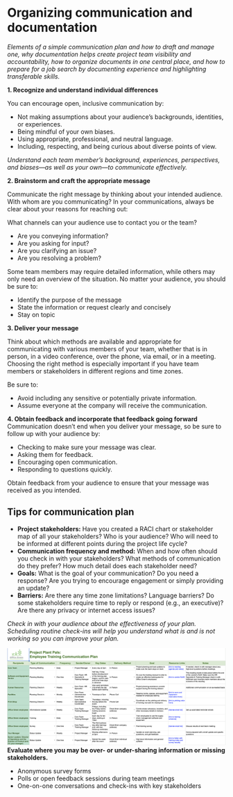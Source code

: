 # Organizing communication and documentation
*Elements of a simple communication plan and how to draft and manage one, why documentation helps create project team visibility and accountability, how to organize documents in one central place, and how to prepare for a job search by documenting experience and highlighting transferable skills.*

__1. Recognize and understand individual differences__

You can encourage open, inclusive communication by:
* Not making assumptions about your audience’s backgrounds, identities, or experiences. 
* Being mindful of your own biases.
* Using appropriate, professional, and neutral language.
* Including, respecting, and being curious about diverse points of view.

*Understand each team member’s background, experiences, perspectives, and biases—as well as your own—to  communicate effectively.*

__2. Brainstorm and craft the appropriate message__

Communicate the right message by thinking about your intended audience. With whom are you communicating? In your communications, always be clear about your reasons for reaching out:

What channels can your audience use to contact you or the team? 
* Are you conveying information?
* Are you asking for input?
* Are you clarifying an issue?
* Are you resolving a problem?

Some team members may require detailed information, while others may only need an overview of the situation. No matter your audience, you should be sure to:
* Identify the purpose of the message
* State the information or request clearly and concisely
* Stay on topic

__3. Deliver your message__

Think about which methods are available and appropriate for communicating with various members of your team, whether that is in person, in a video conference, over the phone, via email, or in a meeting. Choosing the right method is especially important if you have team members or stakeholders in different regions and time zones.

Be sure to:
* Avoid including any sensitive or potentially private information. 
* Assume everyone at the company will receive the communication.

__4. Obtain feedback and incorporate that feedback going forward__
Communication doesn’t end when you deliver your message, so be sure to follow up with your audience by:
* Checking to make sure your message was clear.
* Asking them for feedback.
* Encouraging open communication.
* Responding to questions quickly.

Obtain feedback from your audience to ensure that your message was received as you intended. 

## Tips for communication plan 
* __Project stakeholders:__ Have you created a RACI chart or stakeholder map of all your stakeholders? Who is your audience? Who will need to be informed at different points during the project life cycle? 
* __Communication frequency and method:__ When and how often should you check in with your stakeholders? What methods of communication do they prefer? How much detail does each stakeholder need? 
* __Goals:__ What is the goal of your communication? Do you need a response? Are you trying to encourage engagement or simply providing an update? 
* __Barriers:__ Are there any time zone limitations? Language barriers? Do some stakeholders require time to reply or respond (e.g., an executive)? Are there any privacy or internet access issues? 

*Check in with your audience about the effectiveness of your plan. Scheduling routine check-ins will help you understand what is and is not working so you can improve your plan.*

![communication-plan](communication-plan.png)
__Evaluate where you may be over- or under-sharing information or missing stakeholders.__
* Anonymous survey forms 
* Polls or open feedback sessions during team meetings
* One-on-one conversations and check-ins with key stakeholders


